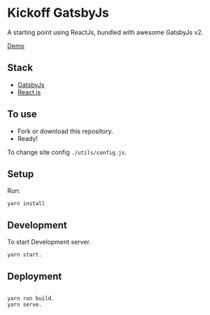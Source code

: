 # Kickoff GatsbyJs

A starting point using ReactJs, bundled with awesome GatsbyJs v2.

[Demo](https://kickoff-gatsbyjs.netlify.com/)

## Stack

- [GatsbyJs](https://www.gatsbyjs.org/)
- [React.js](https://reactjs.org/)

## To use

- Fork or download this repository.
- Ready!

To change site config `./utils/config.js`.

## Setup

Run:

```
yarn install
```

## Development

To start Development server.

```
yarn start.
```

## Deployment

```

yarn run build.
yarn serve.


```
